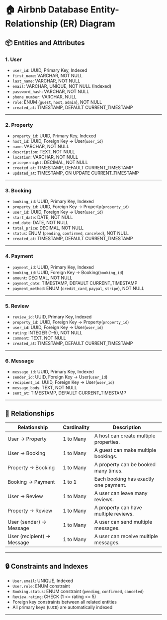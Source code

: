 # 🏠 Airbnb Database Entity-Relationship (ER) Diagram

## 📦 Entities and Attributes

### 1. **User**
- `user_id`: UUID, Primary Key, Indexed
- `first_name`: VARCHAR, NOT NULL
- `last_name`: VARCHAR, NOT NULL
- `email`: VARCHAR, UNIQUE, NOT NULL (Indexed)
- `password_hash`: VARCHAR, NOT NULL
- `phone_number`: VARCHAR, NULL
- `role`: ENUM (`guest`, `host`, `admin`), NOT NULL
- `created_at`: TIMESTAMP, DEFAULT CURRENT_TIMESTAMP

---

### 2. **Property**
- `property_id`: UUID, Primary Key, Indexed
- `host_id`: UUID, Foreign Key → User(`user_id`)
- `name`: VARCHAR, NOT NULL
- `description`: TEXT, NOT NULL
- `location`: VARCHAR, NOT NULL
- `pricepernight`: DECIMAL, NOT NULL
- `created_at`: TIMESTAMP, DEFAULT CURRENT_TIMESTAMP
- `updated_at`: TIMESTAMP, ON UPDATE CURRENT_TIMESTAMP

---

### 3. **Booking**
- `booking_id`: UUID, Primary Key, Indexed
- `property_id`: UUID, Foreign Key → Property(`property_id`)
- `user_id`: UUID, Foreign Key → User(`user_id`)
- `start_date`: DATE, NOT NULL
- `end_date`: DATE, NOT NULL
- `total_price`: DECIMAL, NOT NULL
- `status`: ENUM (`pending`, `confirmed`, `canceled`), NOT NULL
- `created_at`: TIMESTAMP, DEFAULT CURRENT_TIMESTAMP

---

### 4. **Payment**
- `payment_id`: UUID, Primary Key, Indexed
- `booking_id`: UUID, Foreign Key → Booking(`booking_id`)
- `amount`: DECIMAL, NOT NULL
- `payment_date`: TIMESTAMP, DEFAULT CURRENT_TIMESTAMP
- `payment_method`: ENUM (`credit_card`, `paypal`, `stripe`), NOT NULL

---

### 5. **Review**
- `review_id`: UUID, Primary Key, Indexed
- `property_id`: UUID, Foreign Key → Property(`property_id`)
- `user_id`: UUID, Foreign Key → User(`user_id`)
- `rating`: INTEGER (1–5), NOT NULL
- `comment`: TEXT, NOT NULL
- `created_at`: TIMESTAMP, DEFAULT CURRENT_TIMESTAMP

---

### 6. **Message**
- `message_id`: UUID, Primary Key, Indexed
- `sender_id`: UUID, Foreign Key → User(`user_id`)
- `recipient_id`: UUID, Foreign Key → User(`user_id`)
- `message_body`: TEXT, NOT NULL
- `sent_at`: TIMESTAMP, DEFAULT CURRENT_TIMESTAMP

---

## 🔗 Relationships

| Relationship                 | Cardinality           | Description                                                                 |
|-----------------------------|------------------------|-----------------------------------------------------------------------------|
| User → Property              | 1 to Many              | A host can create multiple properties.                                     |
| User → Booking               | 1 to Many              | A guest can make multiple bookings.                                        |
| Property → Booking           | 1 to Many              | A property can be booked many times.                                       |
| Booking → Payment            | 1 to 1                 | Each booking has exactly one payment.                                      |
| User → Review                | 1 to Many              | A user can leave many reviews.                                             |
| Property → Review            | 1 to Many              | A property can have multiple reviews.                                      |
| User (sender) → Message      | 1 to Many              | A user can send multiple messages.                                         |
| User (recipient) → Message   | 1 to Many              | A user can receive multiple messages.                                      |

---

## 🔒 Constraints and Indexes

- `User.email`: UNIQUE, Indexed
- `User.role`: ENUM constraint
- `Booking.status`: ENUM constraint (`pending`, `confirmed`, `canceled`)
- `Review.rating`: CHECK (1 <= rating <= 5)
- Foreign key constraints between all related entities
- All primary keys (`UUID`) are automatically indexed

---

